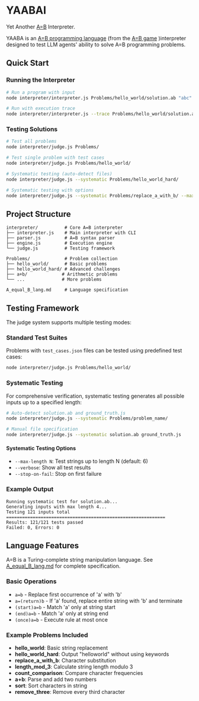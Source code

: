 # YAABAI

Yet Another [A=B](./A_equal_B_lang.md) Interpreter.

YAABA is an [A=B programming language](./A_equal_B_lang.md) (from the [A=B game](https://store.steampowered.com/app/1720850/AB/) )interpreter designed to test LLM agents' ability to solve A=B programming problems.

## Quick Start

### Running the Interpreter

```bash
# Run a program with input
node interpreter/interpreter.js Problems/hello_world/solution.ab "abc"

# Run with execution trace
node interpreter/interpreter.js --trace Problems/hello_world/solution.ab "abc"
```

### Testing Solutions

```bash
# Test all problems
node interpreter/judge.js Problems/

# Test single problem with test cases
node interpreter/judge.js Problems/hello_world/

# Systematic testing (auto-detect files)
node interpreter/judge.js --systematic Problems/hello_world_hard/

# Systematic testing with options
node interpreter/judge.js --systematic Problems/replace_a_with_b/ --max-length 4 --verbose
```

## Project Structure

```
interpreter/          # Core A=B interpreter
├── interpreter.js    # Main interpreter with CLI
├── parser.js         # A=B syntax parser
├── engine.js         # Execution engine
└── judge.js          # Testing framework

Problems/             # Problem collection
├── hello_world/      # Basic problems
├── hello_world_hard/ # Advanced challenges
├── a+b/             # Arithmetic problems
└── ...              # More problems

A_equal_B_lang.md     # Language specification
```

## Testing Framework

The judge system supports multiple testing modes:

### Standard Test Suites
Problems with `test_cases.json` files can be tested using predefined test cases:
```bash
node interpreter/judge.js Problems/hello_world/
```

### Systematic Testing
For comprehensive verification, systematic testing generates all possible inputs up to a specified length:
```bash
# Auto-detect solution.ab and ground_truth.js
node interpreter/judge.js --systematic Problems/problem_name/

# Manual file specification
node interpreter/judge.js --systematic solution.ab ground_truth.js
```

#### Systematic Testing Options
- `--max-length N`: Test strings up to length N (default: 6)
- `--verbose`: Show all test results
- `--stop-on-fail`: Stop on first failure

### Example Output
```
Running systematic test for solution.ab...
Generating inputs with max length 4...
Testing 121 inputs total
============================================================
Results: 121/121 tests passed
Failed: 0, Errors: 0
```

## Language Features

A=B is a Turing-complete string manipulation language. See [A_equal_B_lang.md](./A_equal_B_lang.md) for complete specification.

### Basic Operations
- `a=b` - Replace first occurrence of 'a' with 'b'
- `a=(return)b` - If 'a' found, replace entire string with 'b' and terminate
- `(start)a=b` - Match 'a' only at string start
- `(end)a=b` - Match 'a' only at string end
- `(once)a=b` - Execute rule at most once

### Example Problems Included
- **hello_world**: Basic string replacement
- **hello_world_hard**: Output "helloworld" without using keywords
- **replace_a_with_b**: Character substitution
- **length_mod_3**: Calculate string length modulo 3
- **count_comparison**: Compare character frequencies
- **a+b**: Parse and add two numbers
- **sort**: Sort characters in string
- **remove_three**: Remove every third character
